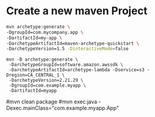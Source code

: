 # Create a new maven Project 
```sh
mvn archetype:generate \
-DgroupId=com.mycompany.app \
-DartifactId=my-app \
-DarchetypeArtifactId=maven-archetype-quickstart \
-DarchetypeVersion=1.5 -DinteractiveMode=false
```

```
mvn -B archetype:generate \
 -DarchetypeGroupId=software.amazon.awssdk \
 -DarchetypeArtifactId=archetype-lambda -Dservice=s3 -Dregion=CA_CENTRAL_1 \
 -DarchetypeVersion=2.21.29 \
 -DgroupId=com.example.myapp \
 -DartifactId=myapp
```

#mvn clean package
#mvn exec:java -Dexec.mainClass="com.example.myapp.App"
